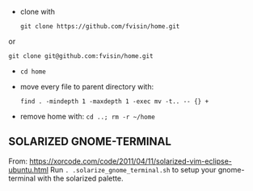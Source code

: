 * clone with 

  ```
  git clone https://github.com/fvisin/home.git
  ```
or
  ```
  git clone git@github.com:fvisin/home.git
  ```

* `cd home`

* move every file to parent directory with: 
  ```
  find . -mindepth 1 -maxdepth 1 -exec mv -t.. -- {} +
  ```

* remove home with: `cd ..; rm -r ~/home`

## SOLARIZED GNOME-TERMINAL
From: https://xorcode.com/code/2011/04/11/solarized-vim-eclipse-ubuntu.html
Run `. .solarize_gnome_terminal.sh` to setup your gnome-terminal with the
solarized palette.
